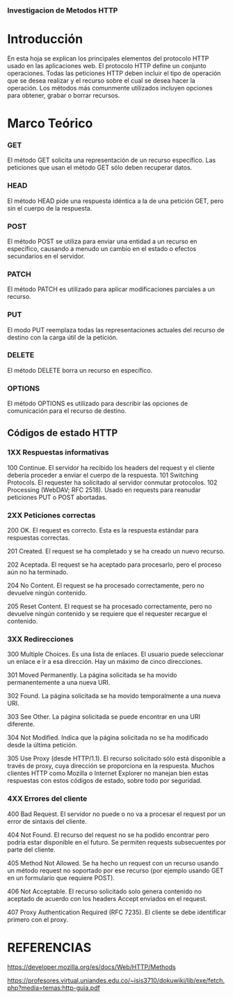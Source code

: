 ### Investigacion de Metodos HTTP

# Introducción
En esta hoja se explican los principales elementos del  protocolo HTTP usado en las aplicaciones web. El  protocolo  HTTP  define  un  conjunto operaciones. Todas las peticiones HTTP deben incluir el tipo de operación que se desea realizar y el recurso sobre el cual se desea hacer la operación. Los métodos  más  comunmente  utilizados  incluyen opciones  para  obtener,  grabar  o  borrar recursos.

# Marco Teórico

### GET

  El método GET  solicita una representación de un recurso específico. Las peticiones que usan el método GET sólo deben recuperar datos.

### HEAD

  El método HEAD pide una respuesta idéntica a la de una petición GET, pero sin el cuerpo de la respuesta.

### POST
    
  El método POST se utiliza para enviar una entidad a un recurso en específico, causando a menudo un cambio en el estado o efectos secundarios en el servidor.

### PATCH
    
  El método PATCH  es utilizado para aplicar modificaciones parciales a un recurso.

### PUT

  El modo PUT reemplaza todas las representaciones actuales del recurso de destino con la carga útil de la petición.
  
### DELETE
  
  El método DELETE borra un recurso en específico.

### OPTIONS

  El método OPTIONS es utilizado para describir las opciones de comunicación para el recurso de destino.

##  Códigos de estado HTTP

### 1XX Respuestas informativas 

  100 Continue. El servidor ha recibido los headers del request y el cliente debería proceder a enviar el cuerpo de la respuesta.
  101 Switching Protocols. El requester ha solicitado al servidor conmutar protocolos.
  102 Processing (WebDAV; RFC 2518). Usado en requests para reanudar peticiones PUT o POST abortadas.

### 2XX Peticiones correctas

200 OK. El request es correcto. Esta es la respuesta estándar para respuestas correctas.

201 Created. El request se ha completado y se ha creado un nuevo recurso.

202 Aceptada. El request se ha aceptado para procesarlo, pero el proceso aún no ha terminado.

204 No Content. El request se ha procesado correctamente, pero no devuelve ningún contenido.

205 Reset Content. El request se ha procesado correctamente, pero no devuelve ningún contenido y se requiere que el requester recargue el contenido.

### 3XX Redirecciones

300 Multiple Choices. Es una lista de enlaces. El usuario puede seleccionar un enlace e ir a esa dirección. Hay un máximo de cinco direcciones.

301 Moved Permanently. La página solicitada se ha movido permanentemente a una nueva URI.

302 Found. La página solicitada se ha movido temporalmente a una nueva URI.

303 See Other. La página solicitada se puede encontrar en una URI diferente.

304 Not Modified. Indica que la página solicitada no se ha modificado desde la última petición.

305 Use Proxy (desde HTTP/1.1). El recurso solicitado sólo está disponible a través de proxy, cuya dirección se proporciona en la respuesta. Muchos clientes HTTP como Mozilla o Internet Explorer no manejan bien estas respuestas con estos códigos de estado, sobre todo por seguridad.

###  4XX Errores del cliente

400 Bad Request. El servidor no puede o no va a procesar el request por un error de sintaxis del cliente.

404 Not Found. El recurso del request no se ha podido encontrar pero podría estar disponible en el futuro. Se permiten requests subsecuentes por parte del cliente.

405 Method Not Allowed. Se ha hecho un request con un recurso usando un método request no soportado por ese recurso (por ejemplo usando GET en un formulario que requiere POST).

406 Not Acceptable. El recurso solicitado solo genera contenido no aceptado de acuerdo con los headers Accept enviados en el request.

407 Proxy Authentication Required (RFC 7235). El cliente se debe identificar primero con el proxy. 

# REFERENCIAS

https://developer.mozilla.org/es/docs/Web/HTTP/Methods

https://profesores.virtual.uniandes.edu.co/~isis3710/dokuwiki/lib/exe/fetch.php?media=temas:http-guia.pdf